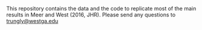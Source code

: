 This repository contains the data and the code to replicate most of the main results in Meer and West (2016, JHR). Please send any questions to trungly@westga.edu
